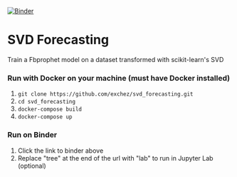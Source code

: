 [![Binder](https://mybinder.org/badge_logo.svg)](https://mybinder.org/v2/gh/exchez/svd_forecasting/master)

# SVD Forecasting
Train a Fbprophet model on a dataset transformed with scikit-learn's SVD

### Run with Docker on your machine (must have Docker installed)
1. `git clone https://github.com/exchez/svd_forecasting.git`
2. `cd svd_forecasting`
3. `docker-compose build`
4. `docker-compose up`

### Run on Binder
1. Click the link to binder above
2. Replace "tree" at the end of the url with "lab" to run in Jupyter Lab (optional)

